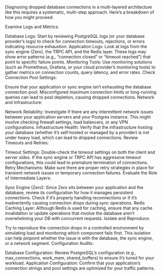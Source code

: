 Diagnosing dropped database connections in a multi-layered architecture like this requires a systematic, multi-step approach. Here’s a breakdown of how you might proceed:

Examine Logs and Metrics:

Database Logs: Start by reviewing PostgreSQL logs (or your database provider’s logs) to check for connection timeouts, rejections, or errors indicating resource exhaustion.
Application Logs: Look at logs from the sync engine (Zero), the TRPC API, and the Redis layer. These logs may show error patterns (e.g., “connection closed” or “timeout reached”) that point to specific failure points.
Monitoring Tools: Use monitoring solutions (such as Prometheus, Grafana, or your cloud provider’s monitoring tools) to gather metrics on connection counts, query latency, and error rates.
Check Connection Pool Settings:

Ensure that your application or sync engine isn’t exhausting the database connection pool. Misconfigured maximum connection limits or long-running queries can lead to pool depletion, causing dropped connections.
Network and Infrastructure:

Network Reliability: Investigate if there are any intermittent network issues between your application servers and your Postgres instance. This might involve checking firewall settings, load balancers, or any VPN configurations.
Infrastructure Health: Verify that the infrastructure hosting your database (whether it’s self‑hosted or managed by a provider) is not under heavy load, which can lead to dropped connections.
Review Timeouts and Retries:

Timeout Settings: Double-check the timeout settings on both the client and server sides. If the sync engine or TRPC API has aggressive timeout configurations, this could lead to premature termination of connections.
Retry Mechanisms: Make sure there are proper retry strategies in place for transient network issues or temporary connection failures.
Evaluate the Role of Intermediate Layers:

Sync Engine (Zero): Since Zero sits between your application and the database, review its configuration for how it manages persistent connections. Check if it’s properly handling reconnections or if it’s inadvertently causing connection drops during sync operations.
Redis Caching Layer: Although Redis is used for caching, ensure that any cache invalidation or update operations that involve the database aren’t overwhelming your DB with concurrent requests.
Isolate and Reproduce:

Try to reproduce the connection drops in a controlled environment by simulating load and monitoring which component fails first. This isolation can help pinpoint whether the issue is with the database, the sync engine, or a network segment.
Configuration Audits:

Database Configuration: Review PostgreSQL’s configuration (e.g., max_connections, work_mem, shared_buffers) to ensure it’s tuned for your workload.
Application Configuration: Confirm that your application’s connection strings and pool settings are optimized for your traffic patterns.